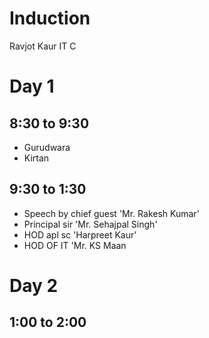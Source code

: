 # Induction
Ravjot Kaur   IT C
# Day 1 
## 8:30 to 9:30 
- Gurudwara
- Kirtan
## 9:30 to 1:30 
- Speech by chief guest 'Mr. Rakesh Kumar'
- Principal sir 'Mr. Sehajpal Singh'
- HOD apl sc 'Harpreet Kaur'
- HOD OF IT 'Mr. KS Maan
 # Day 2 
 ## 1:00 to 2:00 
 
